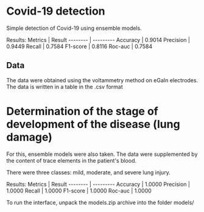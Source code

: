 # Covid-19 detection 
Simple detection of Covid-19 using ensemble models.

Results:
Metrics   | Result
--------  | ---------
Accuracy  | 0.9014
Precision | 0.9449
Recall    | 0.7584
F1-score  | 0.8116
Roc-auc   | 0.7584

## Data 
The data were obtained using the voltammetry method on eGaIn electrodes. The data is written in a table in the .сsv format 


# Determination of the stage of development of the disease (lung damage)
For this, ensemble models were also taken.
The data were supplemented by the content of trace elements in the patient's blood.

There were three classes: mild, moderate, and severe lung injury.

Results:
Metrics   | Result
--------  | ---------
Accuracy  | 1.0000
Precision | 1.0000
Recall    | 1.0000
F1-score  | 1.0000
Roc-auc   | 1.0000

To run the interface, unpack the models.zip archive into the folder models/ 